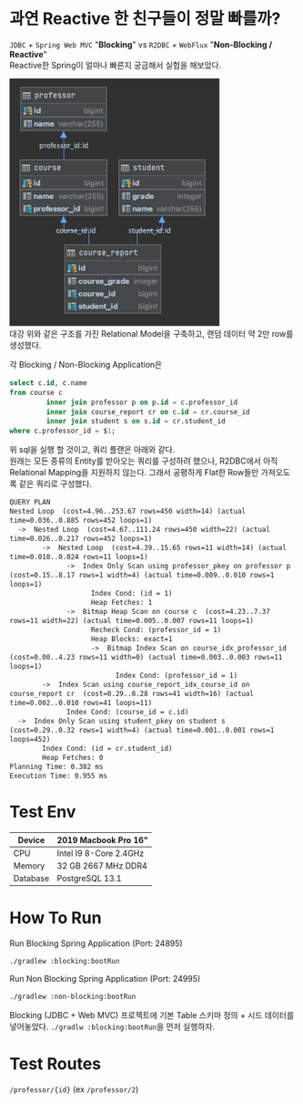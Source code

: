 # 과연 Reactive 한 친구들이 정말 빠를까?
`JDBC` + `Spring Web MVC` "**Blocking**" vs `R2DBC` + `WebFlux` "**Non-Blocking / Reactive**"  
Reactive한 Spring이 얼마나 빠른지 궁금해서 실험을 해보았다.

![./emr.png](./emr.png)  
대강 위와 같은 구조를 가진 Relational Model을 구축하고, 랜덤 데이터 약 2만 row를 생성했다.

각 Blocking / Non-Blocking Application은 
```sql
select c.id, c.name
from course c
         inner join professor p on p.id = c.professor_id
         inner join course_report cr on c.id = cr.course_id
         inner join student s on s.id = cr.student_id
where c.professor_id = $1;
```
위 sql을 실행 할 것이고, 쿼리 플랜은 아래와 같다.  
원래는 모든 종류의 Entity를 받아오는 쿼리를 구성하려 했으나, R2DBC에서 아직 Relational Mapping을 지원하지 않는다. 그래서 공평하게 Flat한 Row들만 가져오도록 같은 쿼리로 구성했다.
```
QUERY PLAN
Nested Loop  (cost=4.96..253.67 rows=450 width=14) (actual time=0.036..0.885 rows=452 loops=1)
  ->  Nested Loop  (cost=4.67..111.24 rows=450 width=22) (actual time=0.026..0.217 rows=452 loops=1)
        ->  Nested Loop  (cost=4.39..15.65 rows=11 width=14) (actual time=0.018..0.024 rows=11 loops=1)
              ->  Index Only Scan using professor_pkey on professor p  (cost=0.15..8.17 rows=1 width=4) (actual time=0.009..0.010 rows=1 loops=1)
                    Index Cond: (id = 1)
                    Heap Fetches: 1
              ->  Bitmap Heap Scan on course c  (cost=4.23..7.37 rows=11 width=22) (actual time=0.005..0.007 rows=11 loops=1)
                    Recheck Cond: (professor_id = 1)
                    Heap Blocks: exact=1
                    ->  Bitmap Index Scan on course_idx_professor_id  (cost=0.00..4.23 rows=11 width=0) (actual time=0.003..0.003 rows=11 loops=1)
                          Index Cond: (professor_id = 1)
        ->  Index Scan using course_report_idx_course_id on course_report cr  (cost=0.29..8.28 rows=41 width=16) (actual time=0.002..0.010 rows=41 loops=11)
              Index Cond: (course_id = c.id)
  ->  Index Only Scan using student_pkey on student s  (cost=0.29..0.32 rows=1 width=4) (actual time=0.001..0.001 rows=1 loops=452)
        Index Cond: (id = cr.student_id)
        Heap Fetches: 0
Planning Time: 0.382 ms
Execution Time: 0.955 ms
```

# Test Env
| Device   | 2019 Macbook Pro 16"   |
|----------|------------------------|
| CPU      | Intel I9 8-Core 2.4GHz |
| Memory   | 32 GB 2667 MHz DDR4    |
| Database | PostgreSQL 13.1        |

# How To Run

Run Blocking Spring Application (Port: 24895)
```bash
./gradlew :blocking:bootRun
```
Run Non Blocking Spring Application (Port: 24995)
```bash
./gradlew :non-blocking:bootRun
```
Blocking (JDBC + Web MVC) 프로젝트에 기본 Table 스키마 정의 + 시드 데이터를 넣어놓았다. `./gradlw :blocking:bootRun`을 먼저 실행하자.

# Test Routes
`/professor/{id}` (ex `/professor/2`)
